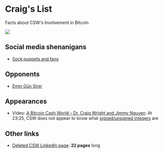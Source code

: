 # Craig's List

Facts about CSW's Involvement in Bitcoin

![](https://imgur.com/TF05D5c.png)

## Social media shenanigans
- [Sock puppets and fans](sock-puppets.md)

## Opponents
  - [Emin Gün Sirer](vs-emin.md)

## Appearances

- Video: [A Bitcoin Cash World – Dr. Craig Wright and Jimmy Nguyen](https://www.youtube.com/watch?v=o94cWj8YqYs&feature=youtu.be&t=1405): At 23:25, CSW does not appear to know what [signed/unsigned integers](https://en.wikipedia.org/wiki/Signedness) are
  
## Other links

- [Deleted CSW LinkedIn page](https://archive.is/Q66Gl): **22 pages** long
